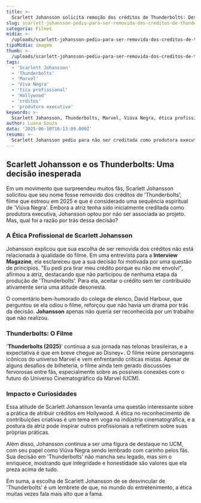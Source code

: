 ```yaml
---
title: >-
  Scarlett Johansson solicita remoção dos créditos de Thunderbolts: Descubra o motivo
slug: scarlett-johansson-pediu-para-ser-removida-dos-creditos-de-thunderbolts-entenda
categoria: Filmes
midia: >-
  /uploads/scarlett-johansson-pediu-para-ser-removida-dos-creditos-de-thunderbolts-entenda-thumb.jpg
tipoMidia: imagem
thumb: >-
  /uploads/scarlett-johansson-pediu-para-ser-removida-dos-creditos-de-thunderbolts-entenda-thumb.jpg
tags:
  - 'Scarlett Johansson'
  - 'Thunderbolts'
  - 'Marvel'
  - 'Viva Negra'
  - 'tica profissional'
  - 'Hollywood'
  - 'crditos'
  - 'produtora executiva'
keywords: >-
  Scarlett Johansson, Thunderbolts, Marvel, Viúva Negra, ética profissional, Hollywood, créditos, produtora executiva
author: Luana Souza
data: '2025-06-10T16:13:09.000Z'
resumo: >-
  Scarlett Johansson pediu para não ser creditada como produtora executiva em 'Thunderbolts' devido à sua ausência na produção do filme. A decisão da atriz não está ligada à qualidade do filme, mas sim à ética profissional.
---
```


## Scarlett Johansson e os Thunderbolts: Uma decisão inesperada

Em um movimento que surpreendeu muitos fãs, Scarlett Johansson solicitou que seu nome fosse removido dos créditos de 'Thunderbolts', filme que estreou em 2025 e que é considerado uma sequência espiritual de 'Viúva Negra'. Embora a atriz tenha sido inicialmente creditada como produtora executiva, Johansson optou por não ser associada ao projeto. Mas, qual foi a razão por trás dessa decisão?

### A Ética Profissional de Scarlett Johansson

Johansson explicou que sua escolha de ser removida dos créditos não está relacionada à qualidade do filme. Em uma entrevista para a **Interview Magazine**, ela esclareceu que a sua decisão foi motivada por uma questão de princípios. "Eu pedi pra tirar meu crédito porque eu não me envolvi", afirmou a atriz, destacando que não participou de nenhuma etapa da produção de 'Thunderbolts'. Para ela, aceitar o crédito sem ter contribuído ativamente seria uma atitude desonesta.

O comentário bem-humorado do colega de elenco, David Harbour, que perguntou se ela odiou o filme, reforçou que não havia um drama por trás da decisão. **Johansson** apenas não queria ser reconhecida por um trabalho que não realizou.

### Thunderbolts: O Filme

'**Thunderbolts (2025)**' continua a sua jornada nas telonas brasileiras, e a expectativa é que em breve chegue ao Disney+. O filme reúne personagens icônicos do universo Marvel e vem enfrentando críticas mistas. Apesar de alguns desafios de bilheteria, o filme ainda tem gerado discussões fervorosas entre fãs, especialmente sobre as possíveis conexões com o futuro do Universo Cinematográfico da Marvel (UCM).

### Impacto e Curiosidades

Essa atitude de Scarlett Johansson levanta uma questão interessante sobre a prática de atribuir créditos em Hollywood. A ética no reconhecimento de contribuições criativas é um tema em voga na indústria cinematográfica, e a postura da atriz pode inspirar outros profissionais a refletirem sobre suas próprias práticas.

Além disso, Johansson continua a ser uma figura de destaque no UCM, com seu papel como Viúva Negra sendo lembrado com carinho pelos fãs. Sua decisão em 'Thunderbolts' não mancha seu legado, mas sim o enriquece, mostrando que integridade e honestidade são valores que ela preza acima de tudo.

Em suma, a escolha de Scarlett Johansson de se desvincular de 'Thunderbolts' é um lembrete de que, no mundo do entretenimento, a ética muitas vezes fala mais alto que a fama.